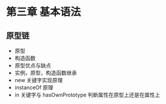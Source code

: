 # 第三章 基本语法

## 原型链
* 原型
* 构造函数
* 原型优点与缺点
* 实例，原型，构造函数继承
* new 关键字实现原理
* instanceOf 原理
* in 关键字与 hasOwnPrototype 判断属性在原型上还是在属性上 
